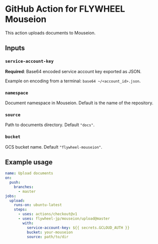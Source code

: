 # GitHub Action for FLYWHEEL Mouseion

This action uploads documents to Mouseion.

## Inputs

### `service-account-key`

**Required**: Base64 encoded service account key exported as JSON.

Example on encoding from a terminal: `base64 ~/<account_id>.json`.

### `namespace`

Document namespace in Mouseion. Default is the name of the repository.

### `source`

Path to documents directory. Default `"docs"`.

### `bucket`

GCS bucket name. Default `"flywheel-mouseion"`.

## Example usage

```yaml
name: Upload documents
on:
  push:
    branches:
      - master
jobs:
  upload:
    runs-on: ubuntu-latest
    steps:
      - uses: actions/checkout@v1
      - uses: flywheel-jp/mouseion/upload@master
        with:
          service-account-key: ${{ secrets.GCLOUD_AUTH }}
          bucket: your-mouseion
          source: path/to/dir
```

